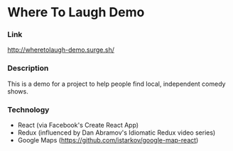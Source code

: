 # Where To Laugh Demo

### Link
http://wheretolaugh-demo.surge.sh/

### Description
This is a demo for a project to help people find local, independent comedy shows.

### Technology

* React (via Facebook's Create React App)
* Redux (influenced by Dan Abramov's Idiomatic Redux video series)
* Google Maps (https://github.com/istarkov/google-map-react)
